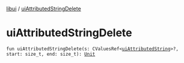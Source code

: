 [libui](index.md) / [uiAttributedStringDelete](./ui-attributed-string-delete.md)

# uiAttributedStringDelete

`fun uiAttributedStringDelete(s: CValuesRef<`[`uiAttributedString`](ui-attributed-string.md)`>?, start: size_t, end: size_t): `[`Unit`](https://kotlinlang.org/api/latest/jvm/stdlib/kotlin/-unit/index.html)